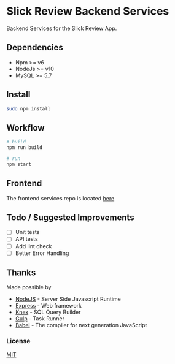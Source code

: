 # Slick Review Backend Services
Backend Services for the Slick Review App.

## Dependencies
* Npm >= v6
* NodeJs >= v10
* MySQL >= 5.7

## Install
```bash
sudo npm install
```

## Workflow
```bash
# build
npm run build

# run
npm start
```

## Frontend
The frontend services repo is located [here](https://github.com/anoopmd/slick-review-v1-app)

## Todo / Suggested Improvements
- [ ] Unit tests
- [ ] API tests
- [ ] Add lint check
- [ ] Better Error Handling

## Thanks
Made possible by
- [NodeJS](https://nodejs.org/en/) - Server Side Javascript Runtime
- [Express](https://expressjs.com/) - Web framework
- [Knex](https://knexjs.org/) - SQL Query Builder
- [Gulp](https://gulpjs.com/) - Task Runner
- [Babel](https://babeljs.io/) - The compiler for next generation JavaScript

### License
[MIT](readme.md)
